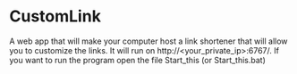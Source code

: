 # CustomLink
A web app that will make your computer host a link shortener that will allow you to customize the links. It will run on http://&lt;your_private_ip>:6767/. If you want to run the program open the file Start_this (or Start_this.bat)
